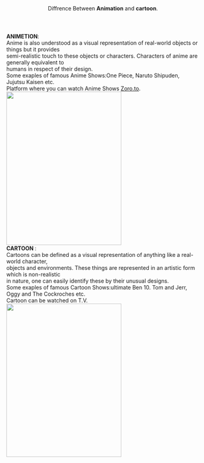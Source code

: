 <!DOCTYPE html>
<html>
    <head>
    </head>
    <body class="body">
        <header>
            Diffrence Between <strong>Animation</strong> and <strong>cartoon</strong>.
        </header>
        <p>
            <strong class="a">ANIMETION</strong>:<br>
            Anime is also understood as a visual representation of real-world objects or things but it provides<br>
             semi-realistic touch to these objects or characters. Characters of anime are generally equivalent to<br>
              humans in respect of their design.<br>
              Some exaples of famous Anime Shows:One Piece, Naruto Shipuden, Jujutsu Kaisen etc.
              <br>
              Platform where you can watch Anime Shows <a href="http//zoro.to">Zoro.to</a>.
              <br>
              <img src="C:\Users\krish\Downloads\anime.jpg" width="300" height="400">
              <br>
              <strong class="b">
                CARTOON
              </strong>:<br>
                Cartoons can be defined as a visual representation of anything like a real-world character,<br>
                 objects and environments. These things are represented in an artistic form which is non-realistic<br>
                  in nature, one can easily identify these by their unusual designs.<br>
                  Some exaples of famous Cartoon Shows:ultimate Ben 10. Tom and Jerr, Oggy and The Cockroches etc.
                  <br>
                  Cartoon can be watched on T.V.
                  <br>
                  <img src="C:\Users\krish\Downloads\cartoon.jpg" width="300" height="400">
        </p>
    </body>
</html>
